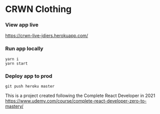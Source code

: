 # CRWN Clothing

### View app live
https://crwn-live-jdiers.herokuapp.com/

### Run app locally
```
yarn i
yarn start
```

### Deploy app to prod
```
git push heroku master
```

This is a project created following the Complete React Developer in 2021
https://www.udemy.com/course/complete-react-developer-zero-to-mastery/


